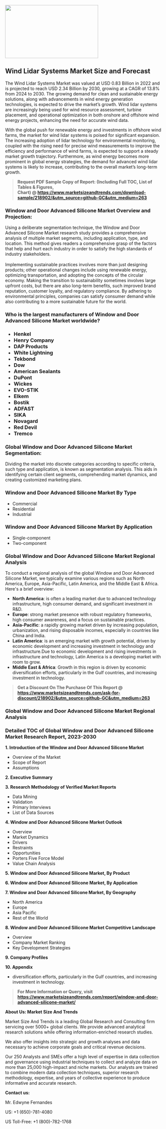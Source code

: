 <p><img class="alignnone size-medium wp-image-20088" src="https://ffe5etoiles.com/wp-content/uploads/2024/12/MST1-300x171.png" alt="" width="300" height="171" /></p><h2>Wind Lidar Systems Market Size and Forecast</h2><p>The Wind Lidar Systems Market was valued at USD 0.83 Billion in 2022 and is projected to reach USD 2.34 Billion by 2030, growing at a CAGR of 13.8% from 2024 to 2030. The growing demand for clean and sustainable energy solutions, along with advancements in wind energy generation technologies, is expected to drive the market’s growth. Wind lidar systems are increasingly being used for wind resource assessment, turbine placement, and operational optimization in both onshore and offshore wind energy projects, enhancing the need for accurate wind data.</p><p>With the global push for renewable energy and investments in offshore wind farms, the market for wind lidar systems is poised for significant expansion. The increasing adoption of lidar technology for environmental monitoring, coupled with the rising need for precise wind measurements to improve the efficiency and performance of wind farms, is expected to support a steady market growth trajectory. Furthermore, as wind energy becomes more prominent in global energy strategies, the demand for advanced wind lidar systems is likely to increase, contributing to the overall market’s long-term growth.</p></p><blockquote id="" class=""><strong>Request PDF Sample Copy of Report: (Including Full TOC, List of Tables &amp; Figures, Chart)&nbsp;@&nbsp;<strong><a href="https://www.marketsizeandtrends.com/download-sample/218902/&utm_source=github-GC&utm_medium=263" target="_blank">https://www.marketsizeandtrends.com/download-sample/218902/&utm_source=github-GC&utm_medium=263</a></strong></strong></blockquote><h3 id="" class="">Window and Door Advanced Silicone Market&nbsp;Overview and Projection:</h3><p id="" class="">Using a deliberate segmentation technique, the Window and Door Advanced Silicone Market research study provides a comprehensive analysis of multiple market segments, including application, type, and location. This method gives readers a comprehensive grasp of the factors that help and hurt each industry in order to satisfy the high standards of industry stakeholders. <br /> <br />Implementing sustainable practices involves more than just designing products; other operational changes include using renewable energy, optimizing transportation, and adopting the concepts of the circular economy. Making the transition to sustainability sometimes involves large upfront costs, but there are also long-term benefits, such improved brand reputation, customer loyalty, and regulatory compliance. By adhering to environmental principles, companies can satisfy consumer demand while also contributing to a more sustainable future for the world.</p><h3 id="" class="">Who is the largest manufacturers of&nbsp;Window and Door Advanced Silicone Market worldwide?</h3><h3 class=""><p><ul><li>Henkel </li><li> Henry Company </li><li> DAP Products </li><li> White Lightning </li><li> Tekbond </li><li> Dow </li><li> American Sealants </li><li> DuPont </li><li> Wickes </li><li> EVO-STIK </li><li> Elkem </li><li> Bostik </li><li> ADFAST </li><li> SIKA </li><li> Novagard </li><li> Red Devil </li><li> Tremco</li></ul></p></h3><h3 id="" class="">Global&nbsp;Window and Door Advanced Silicone Market Segmentation:</h3><p id="" class="">Dividing the market into discrete categories according to specific criteria, such type and application, is known as segmentation analysis. This aids in identifying certain client segments, comprehending market dynamics, and creating customized marketing plans.</p><h3 id="" class="">Window and Door Advanced Silicone Market&nbsp;By Type</h3><p><p><ul><li>Commercial</li><li> Residential</li><li> Industrial</p></li></ul></p></p><h3 id="" class="">Window and Door Advanced Silicone Market&nbsp;By Application</h3><p class=""><p><ul><li>Single-component</li><li> Two-component</li></ul></p></p><h3 id="" class="">Global Window and Door Advanced Silicone Market Regional Analysis</h3><p id="" class="">To conduct a regional analysis of the global Window and Door Advanced Silicone Market, we typically examine various regions such as North America, Europe, Asia-Pacific, Latin America, and the Middle East &amp; Africa. Here's a brief overview:</p><ul><li><strong>North America</strong>: is often a leading market due to advanced technology infrastructure, high consumer demand, and significant investment in R&amp;D.</li><li><strong>Europe</strong>: strong market presence with robust regulatory frameworks, high consumer awareness, and a focus on sustainable practices.</li><li><strong>Asia-Pacific</strong>: a rapidly growing market driven by increasing population, urbanization, and rising disposable incomes, especially in countries like China and India.</li><li><strong>Latin America</strong>: is an emerging market with growth potential, driven by economic development and increasing investment in technology and infrastructure.Due to economic development and rising investments in infrastructure and technology, Latin America is a developing market with room to grow.</li><li><strong>Middle East &amp; Africa</strong>: Growth in this region is driven by economic diversification efforts, particularly in the Gulf countries, and increasing investment in technology.</li></ul><blockquote id="" class=""><strong>Get a Discount On The Purchase Of This Report @ <strong><a href="https://www.marketsizeandtrends.com/ask-for-discount/218902/&utm_source=github-GC&utm_medium=263" target="_blank">https://www.marketsizeandtrends.com/ask-for-discount/218902/&utm_source=github-GC&utm_medium=263</a></strong></strong></blockquote><h3 id="" class="">Global Window and Door Advanced Silicone Market Regional Analysis</h3><h3 id="" class="">Detailed TOC of Global Window and Door Advanced Silicone Market Research Report, 2023-2030</h3><p id="" class=""><strong>1. Introduction of the Window and Door Advanced Silicone Market</strong></p><ul><li>Overview of the Market</li><li>Scope of Report</li><li>Assumptions</li></ul><p id="" class=""><strong>2. Executive Summary</strong></p><p id="" class=""><strong>3. Research Methodology of Verified Market Reports</strong></p><ul><li>Data Mining</li><li>Validation</li><li>Primary Interviews</li><li>List of Data Sources</li></ul><p id="" class=""><strong>4. Window and Door Advanced Silicone Market Outlook</strong></p><ul><li>Overview</li><li>Market Dynamics</li><li>Drivers</li><li>Restraints</li><li>Opportunities</li><li>Porters Five Force Model</li><li>Value Chain Analysis</li></ul><p id="" class=""><strong>5. Window and Door Advanced Silicone Market, By Product</strong></p><p id="" class=""><strong>6. Window and Door Advanced Silicone Market, By Application</strong></p><p id="" class=""><strong>7. Window and Door Advanced Silicone Market, By Geography</strong></p><ul><li>North America</li><li>Europe</li><li>Asia Pacific</li><li>Rest of the World</li></ul><p id="" class=""><strong>8. Window and Door Advanced Silicone Market Competitive Landscape</strong></p><ul><li>Overview</li><li>Company Market Ranking</li><li>Key Development Strategies</li></ul><p id="" class=""><strong>9. Company Profiles</strong></p><p id="" class=""><strong>10. Appendix</strong></p><ul><li>diversification efforts, particularly in the Gulf countries, and increasing investment in technology.</li></ul><blockquote id="" class=""><strong>For More Information or Query, visit <strong><strong><a href="https://www.marketsizeandtrends.com/report/window-and-door-advanced-silicone-market/" target="_blank">https://www.marketsizeandtrends.com/report/window-and-door-advanced-silicone-market/</a></strong></strong></strong></blockquote><p id="" class=""><strong>About Us: Market Size And Trends</strong></p><p id="" class="">Market Size And Trends is a leading Global Research and Consulting firm servicing over 5000+ global clients. We provide advanced analytical research solutions while offering information-enriched research studies.</p><p id="" class="">We also offer insights into strategic and growth analyses and data necessary to achieve corporate goals and critical revenue decisions.</p><p id="" class="">Our 250 Analysts and SMEs offer a high level of expertise in data collection and governance using industrial techniques to collect and analyze data on more than 25,000 high-impact and niche markets. Our analysts are trained to combine modern data collection techniques, superior research methodology, expertise, and years of collective experience to produce informative and accurate research.</p><p id="" class=""><strong>Contact us:</strong></p><p id="" class="">Mr. Edwyne Fernandes</p><p id="" class="">US: +1 (650)-781-4080</p><p id="" class="">US Toll-Free: +1 (800)-782-1768</p>
